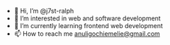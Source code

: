 - 👋 Hi, I’m @j7st-ralph
- 👀 I’m interested in web and software development
- 🌱 I’m currently learning frontend web development
- 📫 How to reach me anuligochiemelie@gmail.com  


<!---
j7st-ralph/j7st-ralph is a ✨ special ✨ repository because its `README.md` (this file) appears on your GitHub profile.
You can click the Preview link to take a look at your changes.
--->
